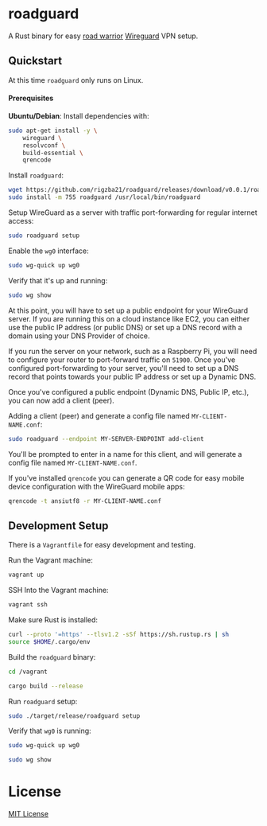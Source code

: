 # roadguard
A Rust binary for easy [road warrior](https://en.wikipedia.org/wiki/Road_warrior_(computing)) 
[Wireguard](https://www.wireguard.com/) VPN setup. 

## Quickstart
At this time `roadguard` only runs on Linux.

#### Prerequisites
**Ubuntu/Debian**: Install dependencies with:
```bash
sudo apt-get install -y \
    wireguard \
    resolvconf \
    build-essential \
    qrencode
```

Install `roadguard`:
```bash
wget https://github.com/rigzba21/roadguard/releases/download/v0.0.1/roadguard-x86_64 -O roadguard
sudo install -m 755 roadguard /usr/local/bin/roadguard
```

Setup WireGuard as a server with traffic port-forwarding for regular internet access:
```bash
sudo roadguard setup
```

Enable the `wg0` interface:
```bash
sudo wg-quick up wg0
```

Verify that it's up and running:
```bash
sudo wg show
```

At this point, you will have to set up a public endpoint for your WireGuard server. If you are running this on a cloud instance like EC2, you can either use the public IP address (or public DNS) or set up a DNS
record with a domain using your DNS Provider of choice. 

If you run the server on your network, such as a Raspberry Pi, you will need to configure your router to port-forward traffic on `51900`. Once you've configured port-forwarding to your server, you'll need to set up a DNS record that points towards your public IP address or set up a Dynamic DNS.


Once you've configured a public endpoint (Dynamic DNS, Public IP, etc.), you can now add a client (peer).

Adding a client (peer) and generate a config file named `MY-CLIENT-NAME.conf`:
```bash
sudo roadguard --endpoint MY-SERVER-ENDPOINT add-client
```
You'll be prompted to enter in a name for this client, and will generate a config file named 
`MY-CLIENT-NAME.conf`.

If you've installed `qrencode` you can generate a QR code for easy mobile device configuration
with the WireGuard mobile apps:
```bash
qrencode -t ansiutf8 -r MY-CLIENT-NAME.conf
```

## Development Setup

There is a `Vagrantfile` for easy development and testing.

Run the Vagrant machine:
```bash
vagrant up
```

SSH Into the Vagrant machine:
```bash
vagrant ssh
```

Make sure Rust is installed:
```bash
curl --proto '=https' --tlsv1.2 -sSf https://sh.rustup.rs | sh
source $HOME/.cargo/env
```

Build the `roadguard` binary:
```bash
cd /vagrant

cargo build --release
```

Run `roadguard` setup:
```bash
sudo ./target/release/roadguard setup
```

Verify that `wg0` is running:
```bash
sudo wg-quick up wg0

sudo wg show
```

# License

[MIT License](https://github.com/rigzba21/roadguard/blob/main/LICENSE)

